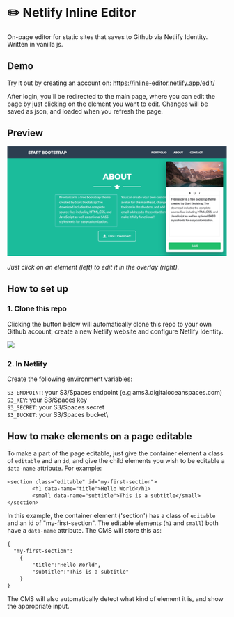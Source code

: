 # :pencil2: Netlify Inline Editor

On-page editor for static sites that saves to Github via Netlify Identity. Written in vanilla js.

## Demo

Try it out by creating an account on:
https://inline-editor.netlify.app/edit/

After login, you'll be redirected to the main page, where you can edit the page by just clicking on the element you want to edit. Changes will be saved as json, and loaded when you refresh the page.

## Preview

![Preview](edit/img/preview.jpg)

_Just click on an element (left) to edit it in the overlay (right)._

## How to set up

### 1. Clone this repo

Clicking the button below will automatically clone this repo to your own Github account, create a new Netlify website and configure Netlify Identity.

<a href="https://app.netlify.com/start/deploy?repository=https://github.com/dashpilot/netlify-inline-editor&stack=cms"><img src="https://www.netlify.com/img/deploy/button.svg" /></a>

### 2. In Netlify

Create the following environment variables:

`S3_ENDPOINT`: your S3/Spaces endpoint (e.g ams3.digitaloceanspaces.com)\
`S3_KEY`: your S3/Spaces key\
`S3_SECRET`: your S3/Spaces secret\
`S3_BUCKET`: your S3/Spaces bucket\

## How to make elements on a page editable

To make a part of the page editable, just give the container element a class of `editable` and an `id`, and give the child elements you wish to be editable a `data-name` attribute. For example:

```
<section class="editable" id="my-first-section">
        <h1 data-name="title">Hello World</h1>
        <small data-name="subtitle">This is a subtitle</small>
</section>
```

In this example, the container element ('section') has a class of `editable` and an id of "my-first-section". The editable elements (`h1` and `small`) both have a `data-name` attribute. The CMS will store this as:

```
{
  "my-first-section":
    {
        "title":"Hello World",
        "subtitle":"This is a subtitle"
    }
}
```

The CMS will also automatically detect what kind of element it is, and show the appropriate input.
